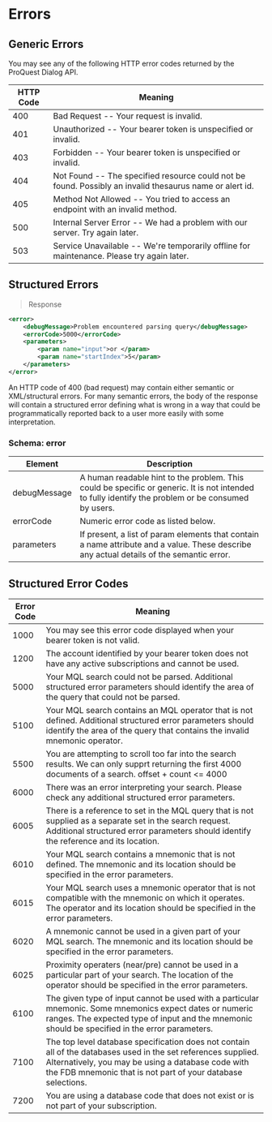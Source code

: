 # Errors

## Generic Errors

You may see any of the following HTTP error codes returned by the ProQuest Dialog API.

HTTP Code | Meaning
---------- | -------
400 | Bad Request -- Your request is invalid.
401 | Unauthorized -- Your bearer token is unspecified or invalid.
403 | Forbidden -- Your bearer token is unspecified or invalid.
404 | Not Found -- The specified resource could not be found. Possibly an invalid thesaurus name or alert id.
405 | Method Not Allowed -- You tried to access an endpoint with an invalid method.
500 | Internal Server Error -- We had a problem with our server. Try again later.
503 | Service Unavailable -- We're temporarily offline for maintenance. Please try again later.

## Structured Errors

> Response

```xml
<error>
    <debugMessage>Problem encountered parsing query</debugMessage>
    <errorCode>5000</errorCode>
    <parameters>
        <param name="input">or </param>
        <param name="startIndex">5</param>
    </parameters>
</error>
```

An HTTP code of 400 (bad request) may contain either semantic or XML/structural errors.  For many semantic errors, the body of the response will contain a structured error defining what is wrong in a way that could be programmatically reported back to a user more easily with some interpretation.

### Schema: error

Element | Description
------- | -----------
debugMessage | A human readable hint to the problem.  This could be specific or generic.  It is not intended to fully identify the problem or be consumed by users.
errorCode | Numeric error code as listed below.
parameters | If present, a list of param elements that contain a name attribute and a value.  These describe any actual details of the semantic error.

## Structured Error Codes

Error Code | Meaning
---------- | -------
1000 | You may see this error code displayed when your bearer token is not valid.
1200 | The account identified by your bearer token does not have any active subscriptions and cannot be used.
5000 | Your MQL search could not be parsed.  Additional structured error parameters should identify the area of the query that could not be parsed.
5100 | Your MQL search contains an MQL operator that is not defined.  Additional structured error parameters should identify the area of the query that contains the invalid mnemonic operator.
5500 | You are attempting to scroll too far into the search results. We can only supprt returning the first 4000 documents of a search. offset + count <= 4000
6000 | There was an error interpreting your search.  Please check any additional structured error parameters.
6005 | There is a reference to set in the MQL query that is not supplied as a separate set in the search request.  Additional structured error parameters should identify the reference and its location.
6010 | Your MQL search contains a mnemonic that is not defined. The mnemonic and its location should be specified in the error parameters.
6015 | Your MQL search uses a mnemonic operator that is not compatible with the mnemonic on which it operates.  The operator and its location should be specified in the error parameters.
6020 | A mnemonic cannot be used in a given part of your MQL search.  The mnemonic and its location should be specified in the error parameters.
6025 | Proximity operaters (near/pre) cannot be used in a particular part of your search.  The location of the operator should be specified in the error parameters.
6100 | The given type of input cannot be used with a particular mnemonic.  Some mnemonics expect dates or numeric ranges.  The expected type of input and the mnemonic should be specified in the error parameters.
7100 | The top level database specification does not contain all of the databases used in the set references supplied.  Alternatively, you may be using a database code with the FDB mnemonic that is not part of your database selections.
7200 | You are using a database code that does not exist or is not part of your subscription.

